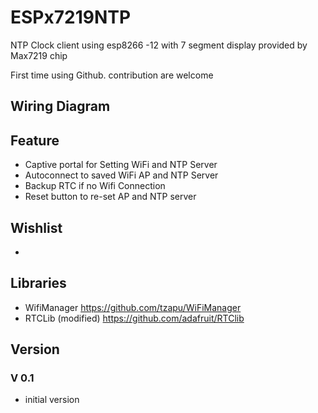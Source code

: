 # ESPx7219NTP
NTP Clock client using esp8266 -12 with 7 segment display provided by Max7219 chip

First time using Github. contribution are welcome

## Wiring Diagram

## Feature
- Captive portal for Setting WiFi and NTP Server
- Autoconnect to saved WiFi AP and NTP Server
- Backup RTC if no Wifi Connection
- Reset button to re-set AP and NTP server

## Wishlist
-

## Libraries
- WifiManager https://github.com/tzapu/WiFiManager
- RTCLib (modified) https://github.com/adafruit/RTClib


## Version
### V 0.1
- initial version

